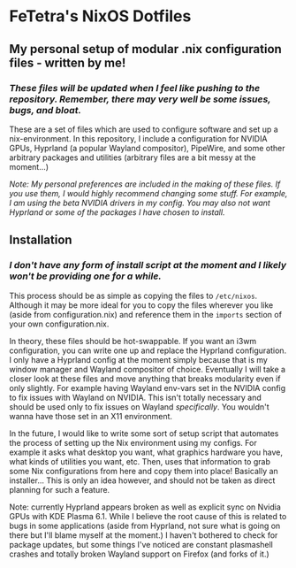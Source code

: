 # FeTetra's NixOS Dotfiles
## My personal setup of modular .nix configuration files - written by me!
### _These files will be updated when I feel like pushing to the repository. Remember, there may very well be some issues, bugs, and bloat._

These are a set of files which are used to configure software and set up a nix-environment. In this repository, I include a configuration for NVIDIA GPUs, Hyprland (a popular Wayland compositor), PipeWire, and some other arbitrary packages and utilities (arbitrary files are a bit messy at the moment...)

_Note: My personal preferences are included in the making of these files. If you use them, I would highly recommend changing some stuff. For example, I am using the beta NVIDIA drivers in my config. You may also not want Hyprland or some of the packages I have chosen to install._

## Installation
### _I don't have any form of install script at the moment and I likely won't be providing one for a while._

This process should be as simple as copying the files to ```/etc/nixos```. Although it may be more ideal for you to copy the files wherever you like (aside from configuration.nix) and reference them in the ```imports``` section of your own configuration.nix.

In theory, these files should be hot-swappable. If you want an i3wm configuration, you can write one up and replace the Hyprland configuration. I only have a Hyprland config at the moment simply because that is my window manager and Wayland compositor of choice. Eventually I will take a closer look at these files and move anything that breaks modularity even if only slightly. For example having Wayland env-vars set in the NVIDIA config to fix issues with Wayland on NVIDIA. This isn't totally necessary and should be used only to fix issues on Wayland *specifically*. You wouldn't wanna have those set in an X11 environment.

In the future, I would like to write some sort of setup script that automates the process of setting up the Nix environment using my configs. For example it asks what desktop you want, what graphics hardware you have, what kinds of utilities you want, etc. Then, uses that information to grab some Nix configurations from here and copy them into place! Basically an installer... This is only an idea however, and should not be taken as direct planning for such a feature. 

Note: currently Hyprland appears broken as well as explicit sync on Nvidia GPUs with KDE Plasma 6.1. While I believe the root cause of this is related to bugs in some applications (aside from Hyprland, not sure what is going on there but I'll blame myself at the moment.) I haven't bothered to check for package updates, but some things I've noticed are constant plasmashell crashes and totally broken Wayland support on Firefox (and forks of it.)
